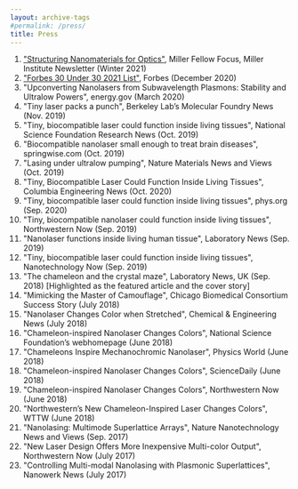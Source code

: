 ```yaml
---
layout: archive-tags
#permalink: /press/
title: Press
---
```


1.    ["Structuring Nanomaterials for Optics"](https://miller.berkeley.edu/images/newsletters/Winter2021_digital.pdf), Miller Fellow Focus, Miller Institute Newsletter (Winter 2021)  
2.    ["Forbes 30 Under 30 2021 List"](https://www.forbes.com/30-under-30/2021/science/?profile=danqing-wang), Forbes (December 2020)  
3.    "Upconverting Nanolasers from Subwavelength Plasmons: Stability and Ultralow Powers", energy.gov (March 2020)  
4.    "Tiny laser packs a punch", Berkeley Lab’s Molecular Foundry News (Nov. 2019)  
5.    "Tiny, biocompatible laser could function inside living tissues", National Science Foundation Research News (Oct. 2019)  
6.    "Biocompatible nanolaser small enough to treat brain diseases", springwise.com (Oct. 2019)  
7.    "Lasing under ultralow pumping", Nature Materials News and Views (Oct. 2019)  
8.    "Tiny, Biocompatible Laser Could Function Inside Living Tissues", Columbia Engineering News (Oct. 2020)  
9.    "Tiny, biocompatible laser could function inside living tissues", phys.org (Sep. 2020)  
10.  "Tiny, biocompatible nanolaser could function inside living tissues", Northwestern Now (Sep. 2019)  
11.  "Nanolaser functions inside living human tissue", Laboratory News (Sep. 2019)  
12.  "Tiny, biocompatible laser could function inside living tissues", Nanotechnology Now (Sep. 2019)  
13.  "The chameleon and the crystal maze", Laboratory News, UK (Sep. 2018) [Highlighted as   the featured article and the cover story]   
14.   "Mimicking the Master of Camouflage", Chicago Biomedical Consortium Success Story (July 2018)  
15.   "Nanolaser Changes Color when Stretched", Chemical & Engineering News (July 2018)  
16.   "Chameleon-inspired Nanolaser Changes Colors", National Science Foundation’s    webhomepage (June 2018)  
17.   "Chameleons Inspire Mechanochromic Nanolaser", Physics World (June 2018)  
18.   "Chameleon-inspired Nanolaser Changes Colors", ScienceDaily (June 2018)  
19.   "Chameleon-inspired Nanolaser Changes Colors", Northwestern Now (June 2018)  
20.   "Northwestern’s New Chameleon-Inspired Laser Changes Colors", WTTW (June 2018)  
21.   "Nanolasing: Multimode Superlattice Arrays", Nature Nanotechnology News and Views    (Sep. 2017)  
22.   "New Laser Design Offers More Inexpensive Multi-color Output", Northwestern Now (July 2017)   
23.   "Controlling Multi-modal Nanolasing with Plasmonic Superlattices", Nanowerk News (July 2017)  

